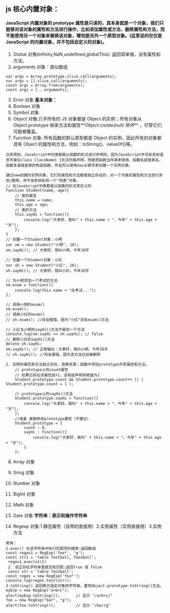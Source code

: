 ## js 核心内置对象：

#### JavaScript 内置对象的 prototype 属性是只读的，其本身就是一个对象，我们只能够对该对象的属性和方法进行操作，比如添加属性或方法、删除属性和方法，而不能使用另一个对象来替换该对象，哪怕是另外一个原型对象。(这里说的仅仅是 JavaScript 的内置对象，并不包括自定义的对象)。

1. Global 对像(Infinity,NaN,undefined,globalThis): 返回简单值，没有属性和方法。
2. arguments 对象：类似数组

```
var args = Array.prototype.slice.call(arguments);
var args = [].slice.call(arguments);
const args = Array.from(arguments);
const args = [...arguments];
```

3. Error 对象
   **基本对象：**
4. Boolean 对象
5. Symbol 对象
6. Object 对像:几乎所有的 JS 对象都是 Object 的实例；所有对象从 Object.prototype 继承方法和属性**_Object.create(null) 除外_** ，尽管它们可能被覆盖。
7. Function 对象:
   所有函数的默认原型都是 Object 的实例，因此所有的对象都具有 Object 的属性和方法，例如：toString()、valueOf()等。

```
众所周知，JavaScript中的类都是以函数的形式进行声明的。因为JavaScript中没有其他语言中类似class ClassName{ }形式的类声明，而是把函数当作类来使用，函数名就是类名，函数本身就是类的构造函数，并且可以使用new关键字来创建一个实例对象。

通过new创建的实例对象，它们的属性和方法都是独立存在的，对一个对象的属性和方法进行添加/删除，并不会影响到另一个"同类"对象。
// 在JavaScript中类都是以函数的形式来定义的
function Student(name, age){
	// 类的属性
	this.name = name;
	this.age = age;
	// 类的方法
	this.sayHi = function(){
		console.log("大家好，我叫" + this.name + "，今年" + this.age + "岁");
	};
}
// 创建一个Student对象：小明
var xm = new Student("小明", 18);
xm.sayHi(); // 大家好，我叫小明，今年18岁

// 创建一个Student对象：小红
var xh = new Student("小红", 16);
xh.sayHi(); // 大家好，我叫小红，今年16岁

// 为小明添加一个考试的方法
xm.exam = function(){
	console.log(this.name + "在考试...");
};

// 调用小明的exam()
xm.exam();
// 调用小红的exam()
// xh.exam(); //将会报错，因为"小红"没有exam()方法

// 小红与小明的sayHi()方法不是同一个方法
console.log(xm.sayHi == xh.sayHi); // false
// 删除小红的sayHi()方法
delete xh.sayHi;
xm.sayHi(); // 正常输出：大家好，我叫小明，今年18岁
// xh.sayHi(); //将会报错，因为该方法已经被删除

2. 实例的属性和方法独立存在，浪费资源；函数中添加prototype共享属性和方法。
	// prototype上的count属性
	// 如果已存在该属性就+1，没有就声明并赋值为1
	Student.prototype.count && Student.prototype.count++ || ( Student.prototype.count = 1 );

    // prototype上的sayHi()方法
	Student.prototype.sayHi = function(){
		console.log("大家好，我叫" + this.name + "，今年" + this.age + "岁");
	};
    //或者 直接修改prototype属性（不建议）
    Student.prototype = {
        count : 0,
        sayHi : function(){
            console.log("大家好，我叫" + this.name + "，今年" + this.age + "岁");
        }
    };
```

8. Array 对象
9. Sring 对象

10. Number 对象
11. BigInt 对象
12. Math 对象
13. Date 对象
    **字符串：表示和操作字符串**
14. Regexp 对象:1.静态属性（自带的直接用）2.实例属性（实例直接用）3.实例方法

```
常用：
1.exec() 在该字符串中执行匹配项的搜索:返回数组
const regex1 = RegExp('foo*', 'g');
const str1 = 'table football, foosball';
 regex1.exec(str1)
 2. 该正则在字符串里是否有匹配:返回true 或 false
 const str = 'table football';
const regex = new RegExp('foo*');
console.log(regex.test(str));
3.toString() 返回表示指定对象的字符串。重写Object.prototype.toString()方法。
myExp = new RegExp("a+b+c");
alert(myExp.toString());       // 显示 "/a+b+c/"
foo = new RegExp("bar", "g");
alert(foo.toString());         // 显示 "/bar/g"
```
